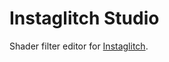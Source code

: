 # Instaglitch Studio

Shader filter editor for [Instaglitch](https://github.com/instaglitch/instaglitch).
